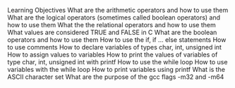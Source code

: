 Learning Objectives
What are the arithmetic operators and how to use them What are the logical operators (sometimes called boolean operators) and how to use them What the the relational operators and how to use them What values are considered TRUE and FALSE in C What are the boolean operators and how to use them How to use the if, if ... else statements How to use comments How to declare variables of types char, int, unsigned int How to assign values to variables How to print the values of variables of type char, int, unsigned int with printf How to use the while loop How to use variables with the while loop How to print variables using printf What is the ASCII character set What are the purpose of the gcc flags -m32 and -m64
